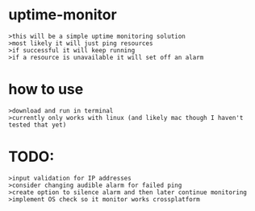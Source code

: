 # uptime-monitor

	>this will be a simple uptime monitoring solution
	>most likely it will just ping resources 
	>if successful it will keep running
	>if a resource is unavailable it will set off an alarm
# how to use
	>download and run in terminal
	>currently only works with linux (and likely mac though I haven't tested that yet)

# TODO:
	>input validation for IP addresses
	>consider changing audible alarm for failed ping
	>create option to silence alarm and then later continue monitoring
	>implement OS check so it monitor works crossplatform

